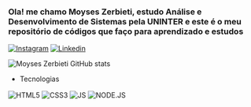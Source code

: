 
### Ola! me chamo Moyses Zerbieti, estudo Análise e Desenvolvimento de Sistemas pela UNINTER e este é o meu repositório de códigos que faço para aprendizado e estudos 

[![Instagram](https://img.shields.io/badge/Instagram-E4405F?style=for-the-badge&logo=instagram&logoColor=white)](https://www.instagram.com/_zerbietii/) [![Linkedin](https://img.shields.io/badge/LinkedIn-0077B5?style=for-the-badge&logo=linkedin&logoColor=white)](https://www.linkedin.com/in/moyses-zerbieti/)

![Moyses Zerbieti GitHub stats](https://github-readme-stats.vercel.app/api?username=Moyses-Zerbieti&show_icons=true&theme=radical)

 - Tecnologias
<div style = "display: inline_block">
<img align="center" alt= "HTML5" src= "https://img.shields.io/badge/HTML5-E34F26?style=for-the-badge&logo=html5&logoColor=white" />
   <img align="center" alt= "CSS3" src= "https://img.shields.io/badge/CSS3-1572B6?style=for-the-badge&logo=css3&logoColor=white" />
  <img align="center" alt= "JS" src= "https://img.shields.io/badge/JavaScript-F7DF1E?style=for-the-badge&logo=javascript&logoColor=black"/>
   <img align="center" alt= "NODE.JS" src= "https://img.shields.io/badge/Node.js-43853D?style=for-the-badge&logo=node.js&logoColor=white" />
</div>
